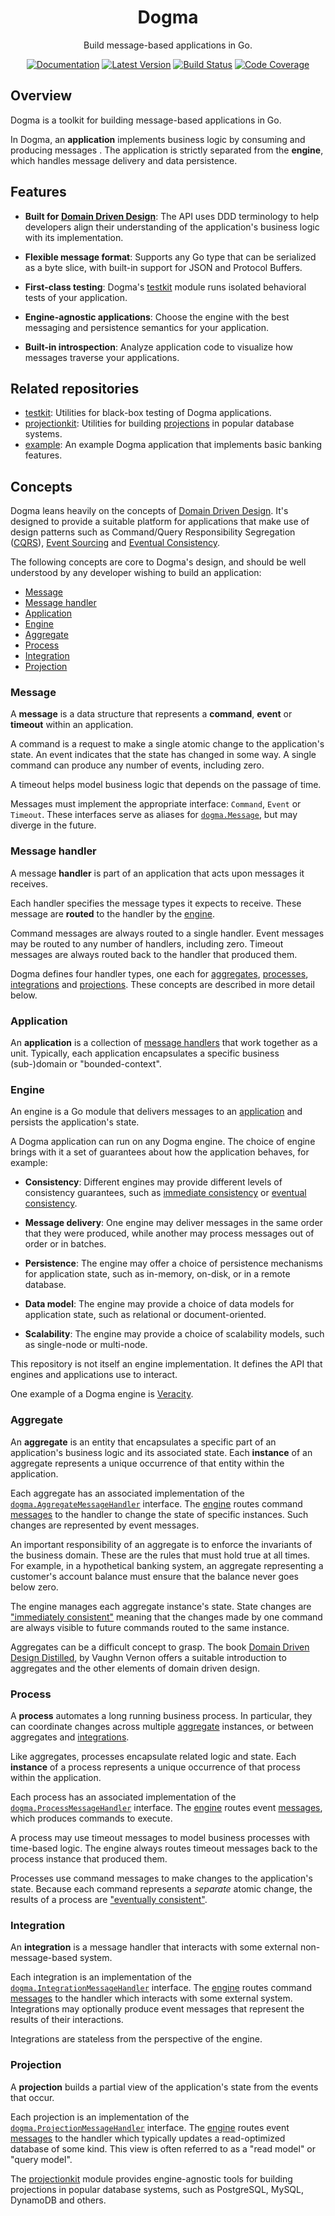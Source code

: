 <div align="center">

# Dogma

Build message-based applications in Go.

[![Documentation](https://img.shields.io/badge/go.dev-documentation-007d9c?&style=for-the-badge)](https://pkg.go.dev/github.com/dogmatiq/dogma)
[![Latest Version](https://img.shields.io/github/tag/dogmatiq/dogma.svg?&style=for-the-badge&label=semver)](https://github.com/dogmatiq/dogma/releases)
[![Build Status](https://img.shields.io/github/actions/workflow/status/dogmatiq/dogma/ci.yml?style=for-the-badge&branch=main)](https://github.com/dogmatiq/dogma/actions/workflows/ci.yml)
[![Code Coverage](https://img.shields.io/codecov/c/github/dogmatiq/dogma/main.svg?style=for-the-badge)](https://codecov.io/github/dogmatiq/dogma)

</div>

## Overview

Dogma is a toolkit for building message-based applications in Go.

In Dogma, an **application** implements business logic by consuming and
producing messages . The application is strictly separated from the **engine**,
which handles message delivery and data persistence.

## Features

- **Built for [Domain Driven Design]**: The API uses DDD terminology to help
  developers align their understanding of the application's business logic with
  its implementation.

- **Flexible message format**: Supports any Go type that can be serialized as a
  byte slice, with built-in support for JSON and Protocol Buffers.

- **First-class testing**: Dogma's [testkit] module runs isolated behavioral
  tests of your application.

- **Engine-agnostic applications**: Choose the engine with the best messaging
  and persistence semantics for your application.

- **Built-in introspection**: Analyze application code to visualize how messages
  traverse your applications.

## Related repositories

- [testkit]: Utilities for black-box testing of Dogma applications.
- [projectionkit]: Utilities for building [projections](#projection) in popular database systems.
- [example]: An example Dogma application that implements basic banking features.

## Concepts

Dogma leans heavily on the concepts of [Domain Driven Design]. It's designed to
provide a suitable platform for applications that make use of design patterns
such as Command/Query Responsibility Segregation ([CQRS]), [Event Sourcing] and
[Eventual Consistency].

The following concepts are core to Dogma's design, and should be well understood
by any developer wishing to build an application:

- [Message](#message)
- [Message handler](#message-handler)
- [Application](#application)
- [Engine](#engine)
- [Aggregate](#aggregate)
- [Process](#process)
- [Integration](#integration)
- [Projection](#projection)

### Message

A **message** is a data structure that represents a **command**, **event** or
**timeout** within an application.

A command is a request to make a single atomic change to the application's
state. An event indicates that the state has changed in some way. A single
command can produce any number of events, including zero.

A timeout helps model business logic that depends on the passage of time.

Messages must implement the appropriate interface: `Command`, `Event` or
`Timeout`. These interfaces serve as aliases for [`dogma.Message`](message.go),
but may diverge in the future.

### Message handler

A message **handler** is part of an application that acts upon messages it
receives.

Each handler specifies the message types it expects to receive. These message
are **routed** to the handler by the [engine](#engine).

Command messages are always routed to a single handler. Event messages may be
routed to any number of handlers, including zero. Timeout messages are always
routed back to the handler that produced them.

Dogma defines four handler types, one each for [aggregates](#aggregate),
[processes](#process), [integrations](#integration) and
[projections](#projection). These concepts are described in more detail below.

### Application

An **application** is a collection of [message handlers](#message-handler) that
work together as a unit. Typically, each application encapsulates a specific
business (sub-)domain or "bounded-context".

### Engine

An engine is a Go module that delivers messages to an
[application](#application) and persists the application's state.

A Dogma application can run on any Dogma engine. The choice of engine brings
with it a set of guarantees about how the application behaves, for example:

- **Consistency**: Different engines may provide different levels of
  consistency guarantees, such as [immediate consistency] or [eventual
  consistency].

- **Message delivery**: One engine may deliver messages in the same order that
  they were produced, while another may process messages out of order or in
  batches.

- **Persistence**: The engine may offer a choice of persistence mechanisms for
  application state, such as in-memory, on-disk, or in a remote database.

- **Data model**: The engine may provide a choice of data models for
  application state, such as relational or document-oriented.

- **Scalability**: The engine may provide a choice of scalability models, such
  as single-node or multi-node.

This repository is not itself an engine implementation. It defines the API that
engines and applications use to interact.

One example of a Dogma engine is [Veracity].

### Aggregate

An **aggregate** is an entity that encapsulates a specific part of an
application's business logic and its associated state. Each **instance** of an
aggregate represents a unique occurrence of that entity within the application.

Each aggregate has an associated implementation of the
[`dogma.AggregateMessageHandler`] interface. The [engine](#engine) routes
command [messages](#message) to the handler to change the state of specific
instances. Such changes are represented by event messages.

An important responsibility of an aggregate is to enforce the invariants of the
business domain. These are the rules that must hold true at all times. For
example, in a hypothetical banking system, an aggregate representing a
customer's account balance must ensure that the balance never goes below zero.

The engine manages each aggregate instance's state. State changes are
["immediately consistent"][immediate consistency] meaning that the changes made
by one command are always visible to future commands routed to the same
instance.

Aggregates can be a difficult concept to grasp. The book [Domain Driven Design
Distilled], by Vaughn Vernon offers a suitable introduction to aggregates and
the other elements of domain driven design.

### Process

A **process** automates a long running business process. In particular, they can
coordinate changes across multiple [aggregate](#aggregate) instances, or between
aggregates and [integrations](#integration).

Like aggregates, processes encapsulate related logic and state. Each
**instance** of a process represents a unique occurrence of that process within
the application.

Each process has an associated implementation of the
[`dogma.ProcessMessageHandler`] interface. The [engine](#engine) routes event
[messages](#message), which produces commands to execute.

A process may use timeout messages to model business processes with time-based
logic. The engine always routes timeout messages back to the process instance
that produced them.

Processes use command messages to make changes to the application's state.
Because each command represents a _separate_ atomic change, the results of a
process are ["eventually consistent"][eventual consistency].

### Integration

An **integration** is a message handler that interacts with some external
non-message-based system.

Each integration is an implementation of the [`dogma.IntegrationMessageHandler`]
interface. The [engine](#engine) routes command [messages](#message) to the
handler which interacts with some external system. Integrations may optionally
produce event messages that represent the results of their interactions.

Integrations are stateless from the perspective of the engine.

### Projection

A **projection** builds a partial view of the application's state from the
events that occur.

Each projection is an implementation of the [`dogma.ProjectionMessageHandler`]
interface. The [engine](#engine) routes event [messages](#message) to the
handler which typically updates a read-optimized database of some kind. This
view is often referred to as a "read model" or "query model".

The [projectionkit] module provides engine-agnostic tools for building
projections in popular database systems, such as PostgreSQL, MySQL, DynamoDB and
others.

<!-- references -->

[`dogma.aggregatemessagehandler`]: https://pkg.go.dev/github.com/dogmatiq/dogma?tab=doc#AggregateMessageHandler
[`dogma.application`]: https://pkg.go.dev/github.com/dogmatiq/dogma?tab=doc#Application
[`dogma.integrationmessagehandler`]: https://pkg.go.dev/github.com/dogmatiq/dogma?tab=doc#IntegrationMessageHandler
[`dogma.processmessagehandler`]: https://pkg.go.dev/github.com/dogmatiq/dogma?tab=doc#ProcessMessageHandler
[`dogma.projectionmessagehandler`]: https://pkg.go.dev/github.com/dogmatiq/dogma?tab=doc#ProjectionMessageHandler
[api documentation]: https://pkg.go.dev/github.com/dogmatiq/dogma
[cqrs]: https://martinfowler.com/bliki/CQRS.html
[domain driven design distilled]: https://www.amazon.com/Domain-Driven-Design-Distilled-Vaughn-Vernon/dp/0134434420
[domain driven design]: https://en.wikipedia.org/wiki/Domain-driven_design
[event sourcing]: https://martinfowler.com/eaaDev/EventSourcing.html
[eventual consistency]: https://en.wikipedia.org/wiki/Eventual_consistency
[example]: https://github.com/dogmatiq/example
[immediate consistency]: http://www.informit.com/articles/article.aspx?p=2020371&seqNum=2
[projectionkit]: https://github.com/dogmatiq/projectionkit
[rfc 2119]: https://tools.ietf.org/html/rfc2119
[testkit]: https://github.com/dogmatiq/testkit
[veracity]: https://github.com/dogmatiq/veracity
